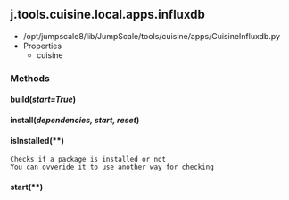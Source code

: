 <!-- toc -->
## j.tools.cuisine.local.apps.influxdb

- /opt/jumpscale8/lib/JumpScale/tools/cuisine/apps/CuisineInfluxdb.py
- Properties
    - cuisine

### Methods

#### build(*start=True*) 

#### install(*dependencies, start, reset*) 

#### isInstalled(**) 

```
Checks if a package is installed or not
You can ovveride it to use another way for checking

```

#### start(**) 

